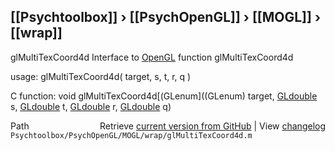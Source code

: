 ## [[Psychtoolbox]] &#8250; [[PsychOpenGL]] &#8250; [[MOGL]] &#8250; [[wrap]]

glMultiTexCoord4d  Interface to [OpenGL](OpenGL) function glMultiTexCoord4d  
  
usage:  glMultiTexCoord4d( target, s, t, r, q )  
  
C function:  void glMultiTexCoord4d[(GLenum]((GLenum) target, [GLdouble](GLdouble) s, [GLdouble](GLdouble) t, [GLdouble](GLdouble) r, [GLdouble](GLdouble) q)  




<div class="code_header" style="text-align:right;">
  <span style="float:left;">Path&nbsp;&nbsp;</span> <span class="counter">Retrieve <a href=
  "https://raw.github.com/Psychtoolbox-3/Psychtoolbox-3/beta/Psychtoolbox/PsychOpenGL/MOGL/wrap/glMultiTexCoord4d.m">current version from GitHub</a> | View <a href=
  "https://github.com/Psychtoolbox-3/Psychtoolbox-3/commits/beta/Psychtoolbox/PsychOpenGL/MOGL/wrap/glMultiTexCoord4d.m">changelog</a></span>
</div>
<div class="code">
  <code>Psychtoolbox/PsychOpenGL/MOGL/wrap/glMultiTexCoord4d.m</code>
</div>

